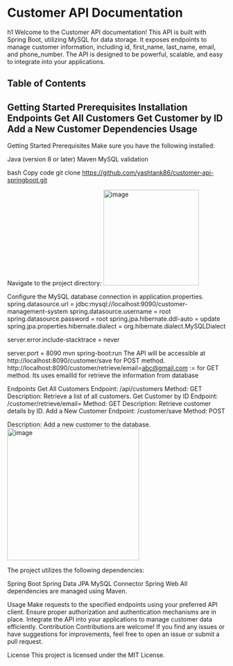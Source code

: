 <h1>Customer API Documentation</h1>h1
Welcome to the Customer API documentation! This API is built with Spring Boot, utilizing MySQL for data storage. It exposes endpoints to manage customer information, including id, first_name, last_name, email, and phone_number. The API is designed to be powerful, scalable, and easy to integrate into your applications.

Table of Contents
--------------------------------------------------
Getting Started
Prerequisites
Installation
Endpoints
Get All Customers
Get Customer by ID
Add a New Customer
Dependencies
Usage
--------------------------------------------------
Getting Started
Prerequisites
Make sure you have the following installed:

Java (version 8 or later)
Maven
MySQL
validation

bash
Copy code
git clone https://github.com/yashtank86/customer-api-springboot.git

Navigate to the project directory:
<img width="220" alt="image" src="https://github.com/yashtank86/custome-api-springboot/assets/52051877/cad2dbab-44d4-434d-8c9b-80b388949e0a">


Configure the MySQL database connection in application.properties.
spring.datasource.url = jdbc:mysql://localhost:9090/customer-management-system
spring.datasource.username = root
spring.datasource.password = root
spring.jpa.hibernate.ddl-auto = update
spring.jpa.properties.hibernate.dialect = org.hibernate.dialect.MySQLDialect

server.error.include-stacktrace = never

server.port = 8090
mvn spring-boot:run
The API will be accessible at http://localhost:8090/customer/save for POST method.
http://localhost:8090/customer/retrieve/email=abc@gmail.com 
:= for GET method. Its uses emailId for retrieve the information from database

Endpoints
Get All Customers
Endpoint: /api/customers
Method: GET
Description: Retrieve a list of all customers.
Get Customer by ID
Endpoint: /customer/retrieve/email=
Method: GET
Description: Retrieve customer details by ID.
Add a New Customer
Endpoint: /customer/save
Method: POST

Description: Add a new customer to the database.
<img width="304" alt="image" src="https://github.com/yashtank86/custome-api-springboot/assets/52051877/10547848-937a-4660-a72c-dd534a7e232b">


The project utilizes the following dependencies:

Spring Boot
Spring Data JPA
MySQL Connector
Spring Web
All dependencies are managed using Maven.

Usage
Make requests to the specified endpoints using your preferred API client.
Ensure proper authorization and authentication mechanisms are in place.
Integrate the API into your applications to manage customer data efficiently.
Contribution
Contributions are welcome! If you find any issues or have suggestions for improvements, feel free to open an issue or submit a pull request.

License
This project is licensed under the MIT License.
